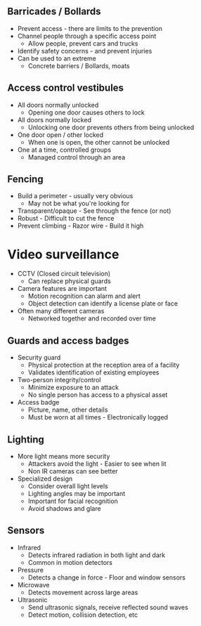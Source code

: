 ## Barricades / Bollards
- Prevent access - there are limits to the prevention
- Channel people through a specific access point
	- Allow people, prevent cars and trucks
- Identify safety concerns - and prevent injuries
- Can be used to an extreme
	- Concrete barriers / Bollards, moats
## Access control vestibules
- All doors normally unlocked
	- Opening one door causes others to lock
- All doors normally locked
	- Unlocking one door prevents others from being unlocked
- One door open / other locked
	- When one is open, the other cannot be unlocked
- One at a time, controlled groups
	- Managed control through an area
## Fencing
- Build a perimeter - usually very obvious
	- May not be what you're looking for
- Transparent/opaque - See through the fence (or not)
- Robust - Difficult to cut the fence
- Prevent climbing - Razor wire - Build it high
# Video surveillance
- CCTV (Closed circuit television)
	- Can replace physical guards
- Camera features are important
	- Motion recognition can alarm and alert
	- Object detection can identify a license plate or face
- Often many different cameras
	- Networked together and recorded over time
## Guards and access badges
- Security guard
	- Physical protection at the reception area of a facility
	- Validates identification of existing employees
- Two-person integrity/control
	- Minimize exposure to an attack
	- No single person has access to a physical asset
- Access badge
	- Picture, name, other details
	- Must be worn at all times - Electronically logged
## Lighting
- More light means more security
	- Attackers avoid the light - Easier to see when lit
	- Non IR cameras can see better
- Specialized design
	- Consider overall light levels
	- Lighting angles may be important
	- Important for facial recognition
	- Avoid shadows and glare
## Sensors
- Infrared
	- Detects infrared radiation in both light and dark
	- Common in motion detectors
- Pressure
	- Detects a change in force - Floor and window sensors
- Microwave
	- Detects movement across large areas
- Ultrasonic
	- Send ultrasonic signals, receive reflected sound waves
	- Detect motion, collision detection, etc